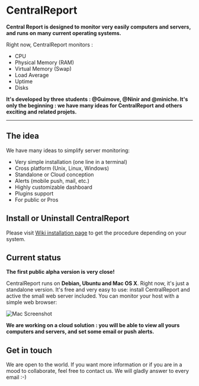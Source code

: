 # CentralReport

**Central Report is designed to monitor very easily computers and servers, and runs on many current operating systems.**

Right now, CentralReport monitors :

* CPU
* Physical Memory (RAM)
* Virtual Memory (Swap)
* Load Average
* Uptime
* Disks

**It's developed by three students : @Guimove, @Ninir and @miniche. It's only the beginning : we have many ideas for CentralReport and others exciting and related projets.**

****

## The idea

We have many ideas to simplify server monitoring:

* Very simple installation (one line in a terminal)
* Cross platform (Unix, Linux, Windows)
* Standalone or Cloud conception
* Alerts (mobile push, mail, etc.)
* Highly customizable dashboard
* Plugins support
* For public or Pros


## Install or Uninstall CentralReport
Please visit [Wiki installation page](https://github.com/miniche/CentralReport/wiki/Installation) to get the procedure depending on your system.


## Current status
**The first public alpha version is very close!**

CentralReport runs on **Debian, Ubuntu and Mac OS X**.
Right now, it's just a standalone version. It's free and very easy to use: install CentralReport and active the small web server included. You can monitor your host with a simple web browser:

![Mac Screenshot](https://raw.github.com/miniche/CentralReport/develop/tools/screenshots/Capture_Mac.png)


__We are working on a cloud solution : you will be able to view all yours computers and servers, and set some email or push alerts.__


## Get in touch
We are open to the world. If you want more information or if you are in a mood to collaborate, feel free to contact us.
We will gladly answer to every email :-)
